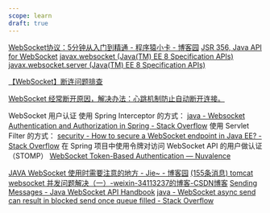 ```yaml
---
scope: learn
draft: true
---
```

[WebSocket协议：5分钟从入门到精通 - 程序猿小卡 - 博客园](https://www.cnblogs.com/chyingp/p/websocket-deep-in.html)
[JSR 356, Java API for WebSocket](https://www.oracle.com/technical-resources/articles/java/jsr356.html)
[javax.websocket (Java(TM) EE 8 Specification APIs)](https://javaee.github.io/javaee-spec/javadocs/javax/websocket/package-summary.html)
[javax.websocket.server (Java(TM) EE 8 Specification APIs)](https://javaee.github.io/javaee-spec/javadocs/javax/websocket/server/package-summary.html)

[【WebSocket】断连问题排查](https://blog.csdn.net/shsugar/article/details/121487090)

[WebSocket 经常断开原因，解决办法：心跳机制防止自动断开连接。](https://blog.csdn.net/cai4561/article/details/106809244)

WebSocket 用户认证
使用 Spring Interceptor 的方式：
[java - Websocket Authentication and Authorization in Spring - Stack Overflow](https://stackoverflow.com/questions/45405332/websocket-authentication-and-authorization-in-spring)
使用 Servlet Filter 的方式：
[security - How to secure a WebSocket endpoint in Java EE? - Stack Overflow](https://stackoverflow.com/questions/42644779/how-to-secure-a-websocket-endpoint-in-java-ee)
在 Spring 项目中使用令牌对访问 WebSocket API 的用户做认证（STOMP）
[WebSocket Token-Based Authentication — Nuvalence](https://nuvalence.io/blog/websocket-token-based-authentication)

[JAVA WebSocket 使用时需要注意的地方 - Jie~ - 博客园](https://www.cnblogs.com/jieerma666/p/10342864.html)
[(155条消息) tomcat websocket 并发问题解决（一）-weixin-34113237的博客-CSDN博客](https://blog.csdn.net/weixin_34113237/article/details/91736868)
[Sending Messages - Java WebSocket API Handbook](https://abhishek-gupta.gitbook.io/java-websocket-api-handbook/sending-messages)
[java - WebSocket async send can result in blocked send once queue filled - Stack Overflow](https://stackoverflow.com/questions/26264508/websocket-async-send-can-result-in-blocked-send-once-queue-filled)

